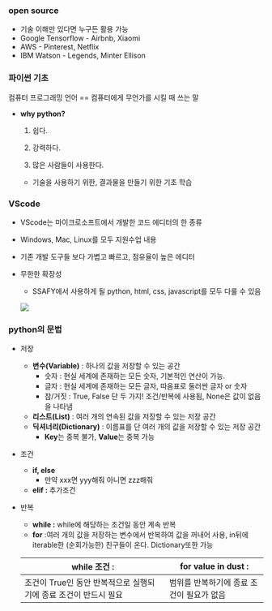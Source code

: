 ### open source

- 기술 이해만 있다면 누구든 활용 가능
- Google Tensorflow - Airbnb, Xiaomi
- AWS - Pinterest, Netflix
- IBM Watson - Legends, Minter Ellison

### 파이썬 기초

컴퓨터 프로그래밍 언어 == 컴퓨터에게 무언가를 시킬 때 쓰는 말

- **why python?**
  
  1. 쉽다.
  
  2. 강력하다.
  
  3. 많은 사람들이 사용한다.
  - 기술을 사용하기 위한, 결과물을 만들기 위한 기초 학습

### VScode

- VScode는 마이크로소프트에서 개발한 코드 에디터의 한 종류

- Windows, Mac, Linux를 모두 지원수업 내용

- 기존 개발 도구들 보다 가볍고 빠르고, 점유율이 높은 에디터

- 무한한 확장성
  
  - SSAFY에서 사용하게 될 python, html, css, javascript를 모두 다룰 수 있음<img title="" src="Chatbot/2023-01-12-17-36-06-image.png" alt="" data-align="inline">

  ![](Chatbot/2023-01-12-17-36-29-image.png)

### python의 문법

- 저장
  
  - **변수(Variable)** : 하나의 값을 저장할 수 있는 공간
    - 숫자 : 현실 세계에 존재하는 모든 숫자, 기본적인 연산이 가능.
    - 글자 : 현실 세계에 존재하는 모든 글자, 따옴표로 둘러싼 글자 or 숫자
    - 참/거짓 : True, False 단 두 가지! 조건/반복에 사용됨, None은 값이 없음을 나타냄
  - **리스트(List)** : 여러 개의 연속된 값을 저장할 수 있는 저장 공간
  - **딕셔너리(Dictionary)** : 이름표를 단 여러 개의 값을 저장할 수 있는 저장 공간
    - **Key**는 중복 불가, **Value**는 중복 가능

- 조건
  
  - **if, else**
    - 만약 xxx면 yyy해줘 아니면 zzz해줘
  - **elif :** 추가조건

- 반복
  
  - **while :** while에 해당하는 조건일 동안 계속 반복
  - **for** :여러 개의 값을 저장하는 변수에서 반복하여 값을 꺼내어 사용, in뒤에 iterable한 (순회가능한) 친구들이 온다. Dictionary또한 가능
  
  | while 조건 :                             | for value in dust :     |
  | -------------------------------------- | ----------------------- |
  | 조건이 True인 동안 반복적으로 실행되기에 종료 조건이 반드시 필요 | 범위를 반복하기에 종료 조건이 필요가 없음 |
